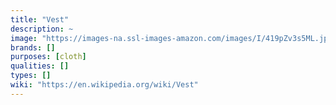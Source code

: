 ```yaml
---
title: "Vest"
description: ~
image: "https://images-na.ssl-images-amazon.com/images/I/419pZv3s5ML.jpg"
brands: []
purposes: [cloth]
qualities: []
types: []
wiki: "https://en.wikipedia.org/wiki/Vest"
---
```

